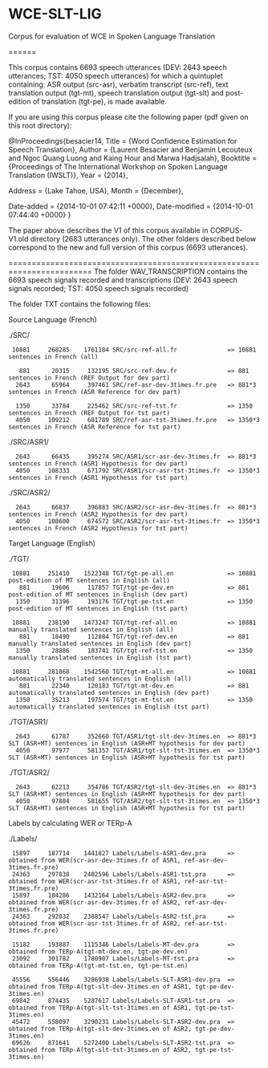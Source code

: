 WCE-SLT-LIG
===========


Corpus for evaluation of WCE in Spoken Language Translation

======

This corpus contains 6693 speech utterances (DEV: 2643 speech utterances; TST: 4050 speech utterances) for which a quintuplet containing: ASR output (src-asr), verbatim transcript (src-ref), text translation output (tgt-mt), speech translation output (tgt-slt) and post-edition of translation (tgt-pe), is made available.


If you are using this corpus please cite the following paper (pdf given on this root directory):

@InProceedings{besacier14,
  Title                    = {Word Confidence Estimation for Speech Translation},
  Author                   = {Laurent Besacier and Benjamin Lecouteux and Ngoc Quang Luong and Kaing Hour and Marwa Hadjsalah},
  Booktitle                = {Proceedings of The International Workshop on Spoken Language Translation (IWSLT)},
  Year                     = {2014},

  Address                  = {Lake Tahoe, USA},
  Month                    = {December},

  Date-added               = {2014-10-01 07:42:11 +0000},
  Date-modified            = {2014-10-01 07:44:40 +0000}
}


The paper above describes the V1 of this corpus available in CORPUS-V1.old directory (2683 utterances only).
The other folders described below correspond to the new and full version of this corpus (6693 utterances).

========================================================================
The folder WAV_TRANSCRIPTION contains the 6693 speech signals recorded and transcriptions (DEV: 2643 speech signals recorded; TST: 4050 speech signals recorded)

The folder TXT contains the following files:

Source Language (French)

./SRC/

     10881     268285    1761184 SRC/src-ref-all.fr              => 10881 sentences in French (all)
          
       881      20315     132195 SRC/src-ref-dev.fr              => 881 sentences in French (REF Output for dev part)
      2643      65964     397461 SRC/ref-asr-dev-3times.fr.pre   => 881*3 sentences in French (ASR Reference for dev part)
      
      1350      33784     225462 SRC/src-ref-tst.fr              => 1350 sentences in French (REF Output for tst part)
      4050     109212     681789 SRC/ref-asr-tst-3times.fr.pre   => 1350*3 sentences in French (ASR Reference for tst part)
      
./SRC/ASR1/

      2643      66435     395274 SRC/ASR1/scr-asr-dev-3times.fr  => 881*3 sentences in French (ASR1 Hypothesis for dev part)
      4050     108333     671792 SRC/ASR1/scr-asr-tst-3times.fr  => 1350*3 sentences in French (ASR1 Hypothesis for tst part)

./SRC/ASR2/   

      2643      66837     396883 SRC/ASR2/scr-asr-dev-3times.fr  => 881*3 sentences in French (ASR2 Hypothesis for dev part)
      4050     108600     674572 SRC/ASR2/scr-asr-tst-3times.fr  => 1350*3 sentences in French (ASR2 Hypothesis for tst part)
          
     
Target Language (English)

./TGT/

     10881     251410    1522348 TGT/tgt-pe-all.en               => 10881 post-edition of MT sentences in English (all)     
       881      19606     117857 TGT/tgt-pe-dev.en               => 881 post-edition of MT sentences in English (dev part)             
      1350      31396     193176 TGT/tgt-pe-tst.en               => 1350 post-edition of MT sentences in English (tst part)      
            
     10881     238190    1473247 TGT/tgt-ref-all.en              => 10881 manually translated sentences in English (all)
       881      18490     112884 TGT/tgt-ref-dev.en              => 881 manually translated sentences in English (dev part)      
      1350      28886     183741 TGT/tgt-ref-tst.en              => 1350 manually translated sentences in English (tst part)      

     10881     281868    1542560 TGT/tgt-mt-all.en               => 10881 automatically translated sentences in English (all)
       881      22340     120183 TGT/tgt-mt-dev.en               => 881 automatically translated sentences in English (dev part)       
      1350      35213     197574 TGT/tgt-mt-tst.en               => 1350 automatically translated sentences in English (tst part)
      
./TGT/ASR1/

      2643      61787     352660 TGT/ASR1/tgt-slt-dev-3times.en  => 881*3 SLT (ASR+MT) sentences in English (ASR+MT hypothesis for dev part)
      4050      97977     581357 TGT/ASR1/tgt-slt-tst-3times.en  => 1350*3 SLT (ASR+MT) sentences in English (ASR+MT hypothesis for tst part)

./TGT/ASR2/

      2643      62213     354786 TGT/ASR2/tgt-slt-dev-3times.en  => 881*3 SLT (ASR+MT) sentences in English (ASR+MT hypothesis for dev part)
      4050      97804     581655 TGT/ASR2/tgt-slt-tst-3times.en  => 1350*3 SLT (ASR+MT) sentences in English (ASR+MT hypothesis for tst part)
      
      
Labels by calculating WER or TERp-A

./Labels/

     15897     187714    1441827 Labels/Labels-ASR1-dev.pra      => obtained from WER(scr-asr-dev-3times.fr of ASR1, ref-asr-dev-3times.fr.pre)
     24363     297838    2402596 Labels/Labels-ASR1-tst.pra      => obtained from WER(scr-asr-tst-3times.fr of ASR1, ref-asr-tst-3times.fr.pre)
     15897     184286    1432164 Labels/Labels-ASR2-dev.pra      => obtained from WER(scr-asr-dev-3times.fr of ASR2, ref-asr-dev-3times.fr.pre)
     24363     292032    2388547 Labels/Labels-ASR2-tst.pra      => obtained from WER(scr-asr-tst-3times.fr of ASR2, ref-asr-tst-3times.fr.pre)
     
     15182     193887    1115346 Labels/Labels-MT-dev.pra        => obtained from TERp-A(tgt-mt-dev.en, tgt-pe-dev.en)
     23092     301782    1780907 Labels/Labels-MT-tst.pra        => obtained from TERp-A(tgt-mt-tst.en, tgt-pe-tst.en)
     
     45556     556446    3286938 Labels/Labels-SLT-ASR1-dev.pra  => obtained from TERp-A(tgt-slt-dev-3times.en of ASR1, tgt-pe-dev-3times.en)
     69842     874435    5287617 Labels/Labels-SLT-ASR1-tst.pra  => obtained from TERp-A(tgt-slt-tst-3times.en of ASR1, tgt-pe-tst-3times.en)
     45472     558097    3290231 Labels/Labels-SLT-ASR2-dev.pra  => obtained from TERp-A(tgt-slt-dev-3times.en of ASR2, tgt-pe-dev-3times.en)
     69626     871641    5272400 Labels/Labels-SLT-ASR2-tst.pra  => obtained from TERp-A(tgt-slt-tst-3times.en of ASR2, tgt-pe-tst-3times.en) 

